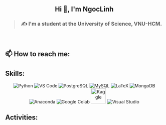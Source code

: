 <h2 align="center">Hi 👋, I'm NgocLinh</h2>
<p align="center">
  <h3 align="center">
</p>

> ✍ I'm a student at the University of Science, VNU-HCM. 

<br />


## 📫 How to reach me:



## Skills:
<p align="center">
  <img src="https://img.icons8.com/color/48/000000/python--v1.png" alt="Python"/>
  <img src="https://img.icons8.com/color/48/000000/visual-studio-code-2019.png" alt="VS Code"/>
  <img src="https://img.icons8.com/color/48/000000/postgreesql.png" alt="PostgreSQL"/>
  <img src="https://img.icons8.com/color/48/000000/mysql-logo.png" alt="MySQL"/>
  <img src="https://img.icons8.com/ios-filled/50/000000/latex.png" alt="LaTeX"/>
  <img src="https://img.icons8.com/color/48/000000/mongodb.png" alt="MongoDB"/>
  <img src="https://img.icons8.com/dusk/48/000000/anaconda.png" alt="Anaconda"/>
  <img src="https://img.icons8.com/color/48/000000/google-colab.png" alt="Google Colab"/>
  <img src="https://cdn.jsdelivr.net/gh/devicons/devicon/icons/kaggle/kaggle-original-wordmark.svg" alt="Kaggle" width="48" height="48"/>
  <img src="https://img.icons8.com/color/48/null/visual-studio--v2.png" alt="Visual Studio"/>
</p>

## Activities:
